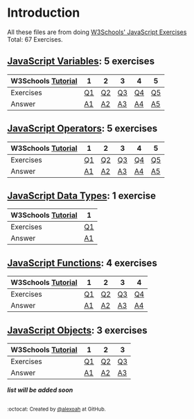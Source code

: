 # Introduction
All these files are from doing [W3Schools' JavaScript Exercises](https://www.w3schools.com/js/exercise_js.asp)  
Total: 67 Exercises.

## [JavaScript Variables](./JS-Variables): 5 exercises
| W3Schools [Tutorial](https://www.w3schools.com/js/js_variables.asp) | 1 | 2 | 3 | 4 | 5 |
| :--- | --- | --- | --- | --- | --- |
| Exercises | [Q1](https://www.w3schools.com/js/exercise_js.asp?filename=exercise_js_variables1) | [Q2](https://www.w3schools.com/js/exercise_js.asp?filename=exercise_js_variables2) | [Q3](https://www.w3schools.com/js/exercise_js.asp?filename=exercise_js_variables3) | [Q4](https://www.w3schools.com/js/exercise_js.asp?filename=exercise_js_variables4) | [Q5](https://www.w3schools.com/js/exercise_js.asp?filename=exercise_js_variables5) |
| Answer | [A1](./JS-Variables/jsVariablesE1.js) | [A2](./JS-Variables/jsVariablesE2.js) | [A3](./JS-Variables/jsVariablesE3.js) | [A4](./JS-Variables/jsVariablesE4.js) | [A5](./JS-Variables/jsVariablesE5.js) |

## [JavaScript Operators](./JS-Operators): 5 exercises
| W3Schools [Tutorial](https://www.w3schools.com/js/js_operators.asp) | 1 | 2 | 3 | 4 | 5 |
| :--- | --- | --- | --- | --- | --- |
| Exercises | [Q1](https://www.w3schools.com/js/exercise_js.asp?filename=exercise_js_operators1) | [Q2](https://www.w3schools.com/js/exercise_js.asp?filename=exercise_js_operators2) | [Q3](https://www.w3schools.com/js/exercise_js.asp?filename=exercise_js_operators3) | [Q4](https://www.w3schools.com/js/exercise_js.asp?filename=exercise_js_operators4) | [Q5](https://www.w3schools.com/js/exercise_js.asp?filename=exercise_js_operators5) |
| Answer | [A1](./JS-Operators/jsOperatorsE1.js) | [A2](./JS-Operators/jsOperatorsE2.js) | [A3](./JS-Operators/jsOperatorsE3.js) | [A4](./JS-Operators/jsOperatorsE4.js) | [A5](./JS-Operators/jsOperatorsE5.js) |

## [JavaScript Data Types](./JS-DataTypes): 1 exercise
| W3Schools [Tutorial](https://www.w3schools.com/js/js_datatypes.asp) | 1 |
| :--- | --- |
| Exercises | [Q1](https://www.w3schools.com/js/exercise_js.asp?filename=exercise_js_datatypes1) |
| Answer | [A1](./JS-DataTypes/jsDataTypesE1.js) |

## [JavaScript Functions](./JS-Functions): 4 exercises
| W3Schools [Tutorial](https://www.w3schools.com/js/js_functions.asp) | 1 | 2 | 3 | 4 |
| :--- | --- | --- | --- | --- |
| Exercises | [Q1](https://www.w3schools.com/js/exercise_js.asp?filename=exercise_js_functions1) | [Q2](https://www.w3schools.com/js/exercise_js.asp?filename=exercise_js_functions2) | [Q3](https://www.w3schools.com/js/exercise_js.asp?filename=exercise_js_functions3) | [Q4](https://www.w3schools.com/js/exercise_js.asp?filename=exercise_js_functions4) |
| Answer | [A1](./JS-Functions/jsFunctionsE1.js) | [A2](./JS-Functions/jsFunctionsE2.js) | [A3](./JS-Functions/jsFunctionsE3.js) | [A4](./JS-Functions/jsFunctionsE4.js) |

## [JavaScript Objects](./JS-Objects): 3 exercises
| W3Schools [Tutorial](https://www.w3schools.com/js/js_objects.asp) | 1 | 2 | 3 |
| :--- | --- | --- | --- |
| Exercises | [Q1](https://www.w3schools.com/js/exercise_js.asp?filename=exercise_js_objects1) | [Q2](https://www.w3schools.com/js/exercise_js.asp?filename=exercise_js_objects2) | [Q3](https://www.w3schools.com/js/exercise_js.asp?filename=exercise_js_objects3) |
| Answer | [A1](./JS-Objects/jsObjectsE1.js) | [A2](./JS-Objects/jsObjectsE2.js) | [A3](./JS-Objects/jsObjectsE3.js) |

  
***list will be added soon***

##
<sup>:octocat: Created by [@alexoah](http://github.com/alexoah) at GitHub.</sup>